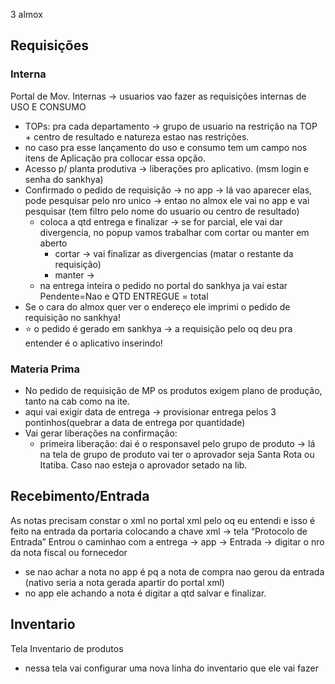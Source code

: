 3 almox

## Requisições
### Interna
Portal de Mov. Internas → usuarios vao fazer as requisições internas de USO E CONSUMO
- TOPs: pra cada departamento → grupo de usuario na restrição na TOP + centro de resultado e natureza estao nas restrições.
- no caso pra esse lançamento do uso e consumo tem um campo nos itens de Aplicação pra collocar essa opção.
- Acesso p/ planta produtiva → liberações pro aplicativo. (msm login e senha do sankhya)
- Confirmado o pedido de requisição → no app → lá vao aparecer elas, pode pesquisar pelo nro unico → entao no almox ele vai no app e vai pesquisar (tem filtro pelo nome do usuario ou centro de resultado)
	- coloca a qtd entrega e finalizar → se for parcial, ele vai dar divergencia, no popup  vamos trabalhar com cortar ou manter em aberto
		- cortar → vai finalizar as divergencias (matar o restante da requisição)
		- manter →
	- na entrega inteira o pedido no portal do sankhya ja vai estar Pendente=Nao e QTD ENTREGUE = total
- Se o cara do almox quer ver o endereço ele imprimi o pedido de requisição no sankhya!
- ⭐ o pedido é gerado em sankhya → a requisição pelo oq deu pra entender é o aplicativo inserindo!

### Materia Prima
- No pedido de requisição de MP  os produtos exigem plano de produção, tanto na cab como na ite.
- aqui vai exigir data de entrega → provisionar entrega pelos 3 pontinhos(quebrar a data de entrega por quantidade)
- Vai gerar liberações na confirmação:
	- primeira liberação: dai é o responsavel pelo grupo de produto → lá na tela de grupo de produto vai ter o aprovador seja Santa Rota ou Itatiba. Caso nao esteja o aprovador setado na lib.


## Recebimento/Entrada
As notas precisam constar o xml no portal xml pelo oq eu entendi e isso é feito na entrada da portaria colocando a chave xml → tela “Protocolo de Entrada”
Entrou o caminhao com a entrega → app → Entrada → digitar o nro da nota fiscal ou fornecedor
- se nao achar a nota no app é pq a nota de compra nao gerou da entrada (nativo seria a nota gerada apartir do portal xml)
- no app ele achando a nota é digitar a qtd salvar e finalizar.



## Inventario
Tela Inventario de produtos
- nessa tela vai configurar uma nova linha do inventario que ele vai fazer